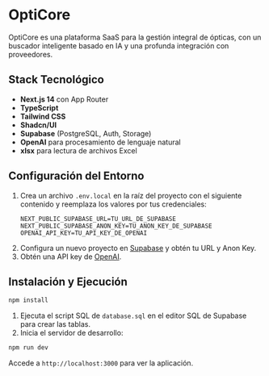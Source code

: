 # OptiCore

OptiCore es una plataforma SaaS para la gestión integral de ópticas, con un buscador inteligente basado en IA y una profunda integración con proveedores. 

## Stack Tecnológico
- **Next.js 14** con App Router
- **TypeScript**
- **Tailwind CSS**
- **Shadcn/UI**
- **Supabase** (PostgreSQL, Auth, Storage)
- **OpenAI** para procesamiento de lenguaje natural
- **xlsx** para lectura de archivos Excel

## Configuración del Entorno
1. Crea un archivo `.env.local` en la raíz del proyecto con el siguiente contenido y reemplaza los valores por tus credenciales:
   ```
   NEXT_PUBLIC_SUPABASE_URL=TU_URL_DE_SUPABASE
   NEXT_PUBLIC_SUPABASE_ANON_KEY=TU_ANON_KEY_DE_SUPABASE
   OPENAI_API_KEY=TU_API_KEY_DE_OPENAI
   ```
2. Configura un nuevo proyecto en [Supabase](https://supabase.com) y obtén tu URL y Anon Key.
3. Obtén una API key de [OpenAI](https://platform.openai.com/).

## Instalación y Ejecución
```bash
npm install
```

1. Ejecuta el script SQL de `database.sql` en el editor SQL de Supabase para crear las tablas.
2. Inicia el servidor de desarrollo:
```bash
npm run dev
```

Accede a `http://localhost:3000` para ver la aplicación.
